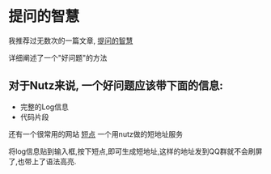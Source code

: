 # 提问的智慧

我推荐过无数次的一篇文章, [提问的智慧](http://wiki.woodpecker.org.cn/moin/AskForHelp/)

详细阐述了一个"好问题"的方法

## 对于Nutz来说, 一个好问题应该带下面的信息:

* 完整的Log信息
* 代码片段

还有一个很常用的网站 [短点](http://nutz.cn) 一个用nutz做的短地址服务

将log信息贴到输入框,按下短点,即可生成短地址,这样的地址发到QQ群就不会刷屏了,也带上了语法高亮.
